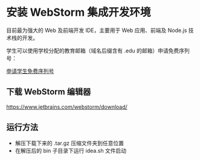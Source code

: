 # 安装 WebStorm 集成开发环境

目前最为强大的 Web 及前端开发 IDE，主要用于 Web 应用、前端及 Node.js 技术栈的开发。

学生可以使用学校分配的教育邮箱（域名后缀含有 .edu 的邮箱）申请免费序列号：

[申请学生免费序列号](https://www.jetbrains.com/student/)

## 下载 WebStorm 编辑器

https://www.jetbrains.com/webstorm/download/

## 运行方法

- 解压下载下来的 .tar.gz 压缩文件夹到任意位置
- 在解压后的 bin 子目录下运行 idea.sh 文件启动
